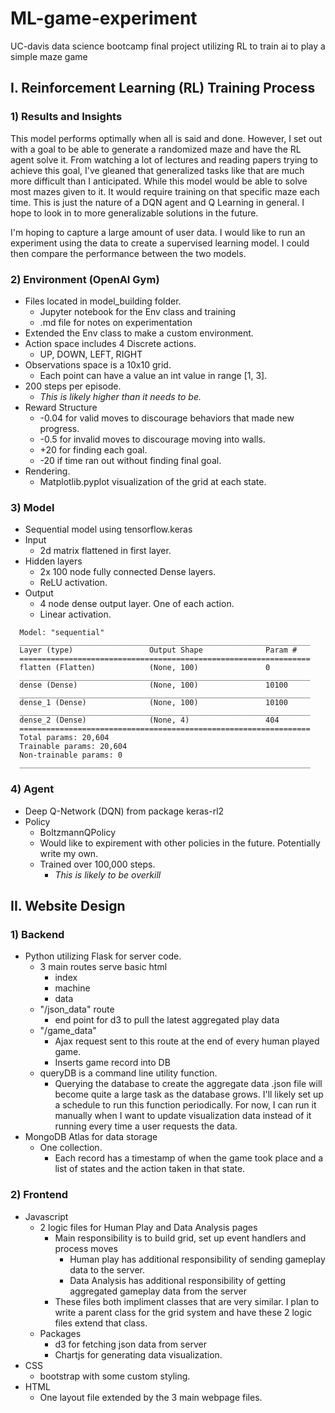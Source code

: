 # ML-game-experiment
UC-davis data science bootcamp final project utilizing RL to train ai to play a simple maze game

## I. Reinforcement Learning (RL) Training Process
  
  ### 1) Results and Insights
   This model performs optimally when all is said and done. However, I set out with a goal to be able to generate a randomized maze and have the RL agent solve it. From watching a lot of lectures and reading papers trying to achieve this goal, I've gleaned that generalized tasks like that are much more difficult than I anticipated. While this model would be able to solve most mazes given to it. It would require training on that specific maze each time. This is just the nature of a DQN agent and Q Learning in general. I hope to look in to more generalizable solutions in the future.
    
   I'm hoping to capture a large amount of user data. I would like to run an experiment using the data to create a supervised learning model. I could then compare the performance between the two models.

  ### 2) Environment (OpenAI Gym)
  * Files located in model_building folder.
    * Jupyter notebook for the Env class and training
    * .md file for notes on experimentation
  * Extended the Env class to make a custom environment.
  * Action space includes 4 Discrete actions.
    * UP, DOWN, LEFT, RIGHT
  * Observations space is a 10x10 grid.
    * Each point can have a value an int value in range [1, 3].
  * 200 steps per episode.
    * _This is likely higher than it needs to be._
  * Reward Structure
    * -0.04 for valid moves to discourage behaviors that made new progress.
    * -0.5 for invalid moves to discourage moving into walls.
    * +20 for finding each goal.
    * -20 if time ran out without finding final goal.
  * Rendering.
    * Matplotlib.pyplot visualization of the grid at each state.

  ### 3) Model
  * Sequential model using tensorflow.keras
  * Input
    * 2d matrix flattened in first layer.
  * Hidden layers
    * 2x 100 node fully connected Dense layers.
    * ReLU activation.
  * Output
    * 4 node dense output layer. One of each action.
    * Linear activation.
  ```
    Model: "sequential"
    _________________________________________________________________
    Layer (type)                 Output Shape              Param #   
    =================================================================
    flatten (Flatten)            (None, 100)               0         
    _________________________________________________________________
    dense (Dense)                (None, 100)               10100     
    _________________________________________________________________
    dense_1 (Dense)              (None, 100)               10100     
    _________________________________________________________________
    dense_2 (Dense)              (None, 4)                 404       
    =================================================================
    Total params: 20,604
    Trainable params: 20,604
    Non-trainable params: 0
    _________________________________________________________________
  ```
  ### 4) Agent
  * Deep Q-Network (DQN) from package keras-rl2
  * Policy
    * BoltzmannQPolicy 
    * Would like to expirement with other policies in the future. Potentially write my own.
    * Trained over 100,000 steps.
      * _This is likely to be overkill_

## II. Website Design
  ### 1) Backend
  * Python utilizing Flask for server code. 
    * 3 main routes serve basic html
      * index
      * machine
      * data
    * "/json_data" route
      * end point for d3 to pull the latest aggregated play data
    * "/game_data"
      * Ajax request sent to this route at the end of every human played game.
      * Inserts game record into DB
    * queryDB is a command line utility function.
      * Querying the database to create the aggregate data .json file will become quite a large task as the database grows. I'll likely set up a schedule to run this function periodically. For now, I can run it manually when I want to update visualization data instead of it running every time a user requests the data.
  * MongoDB Atlas for data storage
    * One collection.
      * Each record has a timestamp of when the game took place and a list of states and the action taken in that state.

  ### 2) Frontend
  * Javascript
    * 2 logic files for Human Play and Data Analysis pages
      * Main responsibility is to build grid, set up event handlers and process moves
        * Human play has additional responsibility of sending gameplay data to the server.
        * Data Analysis has additional responsibility of getting aggregated gameplay data from the server
      * These files both impliment classes that are very similar. I plan to write a parent class for the grid system and have these 2 logic files extend that class.
    * Packages
      * d3 for fetching json data from server
      * Chartjs for generating data visualization.
  * CSS
    * bootstrap with some custom styling.
  * HTML
    * One layout file extended by the 3 main webpage files.


